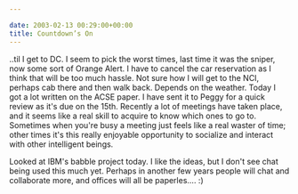 ```yaml
---

date: 2003-02-13 00:29:00+00:00
title: Countdown’s On
---
```


..til I get to DC. I seem to pick the worst times, last time it was the sniper, now some sort of Orange Alert. I have to cancel the car reservation as I think that will be too much hassle. Not sure how I will get to the NCI, perhaps cab there and then walk back. Depends on the weather.
Today I got a lot written on the ACSE paper. I have sent it to Peggy for a quick review as it's due on the 15th.
Recently a lot of meetings have taken place, and it seems like a real skill to acquire to know which ones to go to. Sometimes when you're busy a meeting just feels like a real waster of time; other times it's this really enjoyable opportunity to socialize and interact with other intelligent beings.

Looked at IBM's babble project today. I like the ideas, but I don't see chat being used this much yet. Perhaps in another few years people will chat and collaborate more, and offices will all be paperles.... :)
